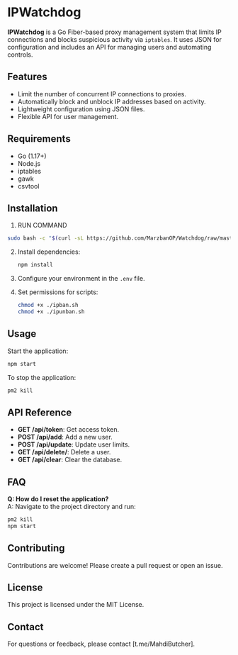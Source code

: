 # IPWatchdog

**IPWatchdog** is a Go Fiber-based proxy management system that limits IP connections and blocks suspicious activity via `iptables`. It uses JSON for configuration and includes an API for managing users and automating controls.

## Features

- Limit the number of concurrent IP connections to proxies.
- Automatically block and unblock IP addresses based on activity.
- Lightweight configuration using JSON files.
- Flexible API for user management.

## Requirements

- Go (1.17+)
- Node.js
- iptables
- gawk
- csvtool

## Installation

1. RUN COMMAND 
```bash
sudo bash -c "$(curl -sL https://github.com/MarzbanOP/Watchdog/raw/master/run.sh)" @ install
```

2. Install dependencies:
   ```bash
   npm install
   ```

3. Configure your environment in the `.env` file.

4. Set permissions for scripts:
   ```bash
   chmod +x ./ipban.sh
   chmod +x ./ipunban.sh
   ```

## Usage

Start the application:
```bash
npm start
```

To stop the application:
```bash
pm2 kill
```

## API Reference

- **GET /api/token**: Get access token.
- **POST /api/add**: Add a new user.
- **POST /api/update**: Update user limits.
- **GET /api/delete/<email>**: Delete a user.
- **GET /api/clear**: Clear the database.

## FAQ

**Q: How do I reset the application?**  
A: Navigate to the project directory and run:
```bash
pm2 kill
npm start
```

## Contributing

Contributions are welcome! Please create a pull request or open an issue.

## License

This project is licensed under the MIT License.

## Contact

For questions or feedback, please contact [t.me/MahdiButcher].
